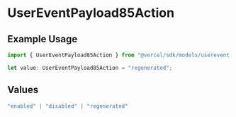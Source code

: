 # UserEventPayload85Action

## Example Usage

```typescript
import { UserEventPayload85Action } from "@vercel/sdk/models/userevent.js";

let value: UserEventPayload85Action = "regenerated";
```

## Values

```typescript
"enabled" | "disabled" | "regenerated"
```